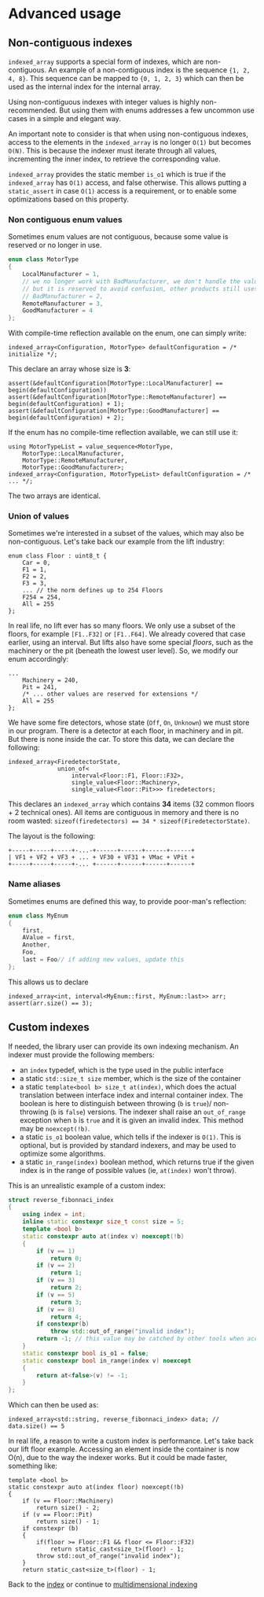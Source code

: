 <!--
Copyright 2022 Julien Blanc
Distributed under the Boost Software License, Version 1.0.
https://www.boost.org/LICENSE_1_0.txt
-->

# Advanced usage

## Non-contiguous indexes

`indexed_array` supports a special form of indexes, which are non-contiguous. An example of
a non-contiguous index is the sequence `{1, 2, 4, 8}`. This sequence can be mapped to
`{0, 1, 2, 3}` which can then be used as the internal index for the internal array.

Using non-contiguous indexes with integer values is highly non-recommended. But using them
with enums addresses a few uncommon use cases in a simple and elegant way.

An important note to consider is that when using non-contiguous indexes, access to the
elements in the `indexed_array` is no longer `O(1)` but becomes `O(N)`. This is because the
indexer must iterate through all values, incrementing the inner index, to retrieve the
corresponding value.

`indexed_array` provides the static member `is_o1` which is true if the `indexed_array` has `O(1)`
access, and false otherwise. This allows putting a `static_assert` in case `O(1)` access is a
requirement, or to enable some optimizations based on this property.

### Non contiguous enum values

Sometimes enum values are not contiguous, because some value is reserved or no longer in use.

```cpp
enum class MotorType
{
	LocalManufacturer = 1,
	// we no longer work with BadManufacturer, we don't handle the value in this product
	// but it is reserved to avoid confusion, other products still uses it
	// BadManufacturer = 2,
	RemoteManufacturer = 3,
	GoodManufacturer = 4
};
```

With compile-time reflection available on the enum, one can simply write:

```
indexed_array<Configuration, MotorType> defaultConfiguration = /* initialize */;
```

This declare an array whose size is **3**:

```
assert(&defaultConfiguration[MotorType::LocalManufacturer] == begin(defaultConfiguration))
assert(&defaultConfiguration[MotorType::RemoteManufacturer] == begin(defaultConfiguration) + 1);
assert(&defaultConfiguration[MotorType::GoodManufacturer] == begin(defaultConfiguration) + 2);
```

If the enum has no compile-time reflection available, we can still use it:

```
using MotorTypeList = value_sequence<MotorType,
    MotorType::LocalManufacturer,
    MotorType::RemoteManufacturer,
    MotorType::GoodManufacturer>;
indexed_array<Configuration, MotorTypeList> defaultConfiguration = /* ... */;
```

The two arrays are identical.

### Union of values

Sometimes we're interested in a subset of the values, which may also be non-contiguous. Let's
take back our example from the lift industry:

```
enum class Floor : uint8_t {
	Car = 0,
	F1 = 1,
	F2 = 2,
	F3 = 3,
	... // the norm defines up to 254 Floors
	F254 = 254,
	All = 255
};
```

In real life, no lift ever has so many floors. We only use a subset of the floors, for example 
`[F1..F32]` or `[F1..F64]`. We already covered that case earlier, using an interval. But lifts
also have some special *floors*, such as the machinery or the pit (beneath the lowest user level).
So, we modify our enum accordingly:
```
...
	Machinery = 240,
	Pit = 241,
	/* ... other values are reserved for extensions */
	All = 255
};
```

We have some fire detectors, whose state (`Off`, `On`, `Unknown`) we must store in our program.
There is a detector at each floor, in machinery and in pit. But there is none inside the car. To
store this data, we can declare the following:

```
indexed_array<FiredetectorState, 
              union_of<
                  interval<Floor::F1, Floor::F32>,
                  single_value<Floor::Machinery>,
                  single_value<Floor::Pit>>> firedetectors;
```

This declares an `indexed_array` which contains **34** items (32 common floors + 2 technical ones). All
items are contiguous in memory and there is no room wasted:
`sizeof(firedetectors) == 34 * sizeof(FiredetectorState)`.

The layout is the following:

```
+-----+-----+-----+-...-+------+------+------+------+
| VF1 + VF2 + VF3 + ... + VF30 + VF31 + VMac + VPit +
+-----+-----+-----+-... +------+------+------+------+
```

### Name aliases

Sometimes enums are defined this way, to provide poor-man's reflection:

```cpp
enum class MyEnum
{
	first,
	AValue = first,
	Another,
	Foo,
	last = Foo// if adding new values, update this
};
```

This allows us to declare
```
indexed_array<int, interval<MyEnum::first, MyEnum::last>> arr;
assert(arr.size() == 3);
```

## Custom indexes

If needed, the library user can provide its own indexing mechanism. An indexer
must provide the following members:
* an `index` typedef, which is the type used in the public interface
* a static `std::size_t size` member, which is the size of the container
* a static `template<bool b> size_t at(index)`, which does the actual
translation between interface index and internal container index. The boolean is
here to distinguish between throwing (`b` is `true`)/ non-throwing (`b` is `false`)
versions. The indexer shall raise an `out_of_range` exception when `b` is `true` and
it is given an invalid index. This method may be `noexcept(!b)`.
* a static `is_o1` boolean value, which tells if the indexer is `O(1)`. This is optional,
but is provided by standard indexers, and may be used to optimize some algorithms.
* a static `in_range(index)` boolean method, which returns true if the given index
is in the range of possible values (ie, `at(index)` won't throw).

This is an unrealistic example of a custom index:

```cpp
struct reverse_fibonnaci_index
{
	using index = int;
	inline static constexpr size_t const size = 5;
	template <bool b>
	static constexpr auto at(index v) noexcept(!b)
	{
		if (v == 1)
			return 0;
		if (v == 2)
			return 1;
		if (v == 3)
			return 2;
		if (v == 5)
			return 3;
		if (v == 8)
			return 4;
		if constexpr(b)
			throw std::out_of_range("invalid index");
		return -1; // this value may be catched by other tools when accessing underlying array
	}
	static constexpr bool is_o1 = false;
	static constexpr bool in_range(index v) noexcept
	{
		return at<false>(v) != -1;
	}
};
```

Which can then be used as:
```
indexed_array<std::string, reverse_fibonnaci_index> data; // data.size() == 5
```

In real life, a reason to write a custom index is performance. Let's take back our lift floor example.
Accessing an element inside the container is now O(n), due to the way the indexer works. But it could be
made faster, something like:
```
template <bool b>
static constexpr auto at(index floor) noexcept(!b)
{
	if (v == Floor::Machinery)
		return size() - 2;
	if (v == Floor::Pit)
		return size() - 1;
	if constexpr (b)
	{
		if(floor >= Floor::F1 && floor <= Floor::F32)
			return static_cast<size_t>(floor) - 1;
		throw std::out_of_range("invalid index");
	}
	return static_cast<size_t>(floor) - 1;
```

Back to the [index](index.md) or continue to [multidimensional indexing](multidimensional.md)
